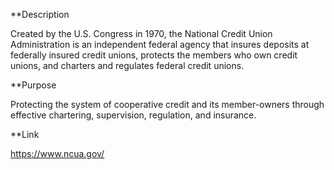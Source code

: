 **Description

Created by the U.S. Congress in 1970, the National Credit Union Administration is an independent federal agency that insures deposits at federally insured credit unions, protects the members who own credit unions, and charters and regulates federal credit unions.

**Purpose

Protecting the system of cooperative credit and its member-owners through effective chartering, supervision, regulation, and insurance.

**Link

https://www.ncua.gov/